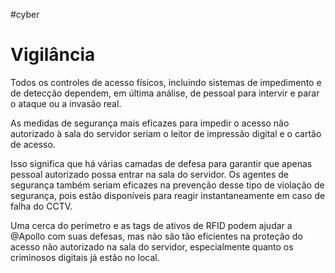 #cyber 
# Vigilância

Todos os controles de acesso físicos, incluindo sistemas de impedimento e de detecção dependem, em última análise, de pessoal para intervir e parar o ataque ou a invasão real.

As medidas de segurança mais eficazes para impedir o acesso não autorizado à sala do servidor seriam o leitor de impressão digital e o cartão de acesso.

Isso significa que há várias camadas de defesa para garantir que apenas pessoal autorizado possa entrar na sala do servidor. Os agentes de segurança também seriam eficazes na prevenção desse tipo de violação de segurança, pois estão disponíveis para reagir instantaneamente em caso de falha do CCTV.

Uma cerca do perímetro e as tags de ativos de RFID podem ajudar a @Apollo com suas defesas, mas não são tão eficientes na proteção do acesso não autorizado na sala do servidor, especialmente quanto os criminosos digitais já estão no local.











